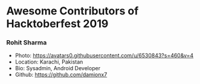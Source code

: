 # Awesome Contributors of Hacktoberfest 2019

### Rohit Sharma
- Photo: https://avatars0.githubusercontent.com/u/6530843?s=460&v=4
- Location: Karachi, Pakistan
- Bio: Sysadmin, Android Developer 
- Github: https://github.com/damionx7
